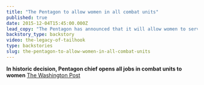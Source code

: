 ```yaml
---
title: "The Pentagon to allow women in all combat units"
published: true
date: 2015-12-04T15:45:00.000Z
lead_copy: "The Pentagon has announced that it will allow women to serve in all combat units. We've come a long way from the days of Tailhook. Or have we? "
backstory_type: backstory
video: the-legacy-of-tailhook
type: backstories
slug: the-pentagon-to-allow-women-in-all-combat-units
---
```


**In historic decision, Pentagon chief opens all jobs in combat units to women**
[The Washington Post](https://www.washingtonpost.com/news/checkpoint/wp/2015/12/03/pentagon-chief-to-announce-how-womens-roles-in-the-military-will-expand/)

